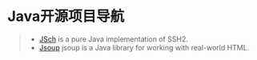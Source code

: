 # Java开源项目导航

> * [JSch](http://www.jcraft.com/jsch/) is a pure Java implementation of SSH2.
> * [Jsoup](https://jsoup.org/) jsoup is a Java library for working with real-world HTML.
